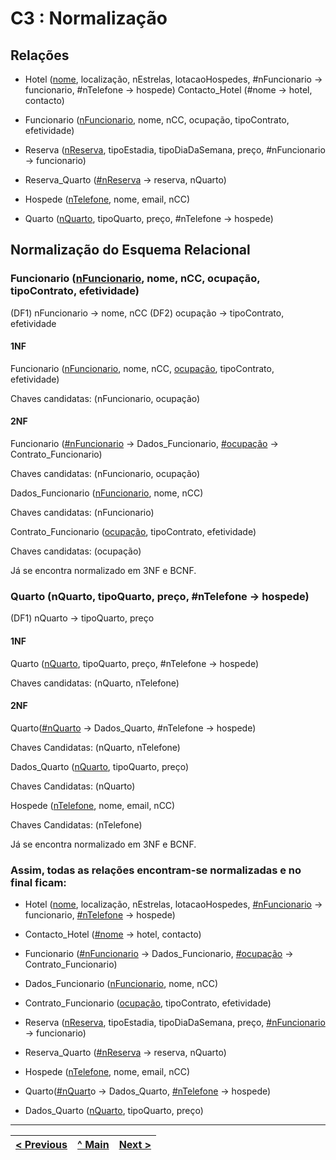 # C3 : Normalização

## Relações

- Hotel (<ins>nome</ins>, localização, nEstrelas, lotacaoHospedes, #nFuncionario -> funcionario, #nTelefone -> hospede)
Contacto_Hotel (#nome -> hotel, contacto)

- Funcionario (<ins>nFuncionario</ins>, nome, nCC, ocupação, tipoContrato, efetividade)

- Reserva (<ins>nReserva</ins>, tipoEstadia, tipoDiaDaSemana, preço, #nFuncionario -> funcionario)

- Reserva_Quarto (<ins>#nReserva</ins> -> reserva, nQuarto)

- Hospede (<ins>nTelefone</ins>, nome, email, nCC)

- Quarto (<ins>nQuarto</ins>, tipoQuarto, preço, #nTelefone -> hospede)

## Normalização do Esquema Relacional

### Funcionario (<ins>nFuncionario</ins>, nome, nCC, ocupação, tipoContrato, efetividade)

(DF1) nFuncionario -> nome, nCC
(DF2) ocupação -> tipoContrato, efetividade

#### 1NF

Funcionario (<ins>nFuncionario</ins>, nome, nCC, <ins>ocupação</ins>, tipoContrato, efetividade)

Chaves candidatas: (nFuncionario, ocupação)

#### 2NF

Funcionario (<ins>#nFuncionario</ins> -> Dados_Funcionario, <ins>#ocupação</ins> -> Contrato_Funcionario)

Chaves candidatas: (nFuncionario, ocupação)

Dados_Funcionario (<ins>nFuncionario</ins>, nome, nCC)

Chaves candidatas: (nFuncionario)

Contrato_Funcionario (<ins>ocupação</ins>, tipoContrato, efetividade)

Chaves candidatas: (ocupação)

Já se encontra normalizado em 3NF e BCNF.

### Quarto (nQuarto, tipoQuarto, preço, #nTelefone -> hospede)

(DF1) nQuarto -> tipoQuarto, preço

#### 1NF

Quarto (<ins>nQuarto</ins>, tipoQuarto, preço, #nTelefone</ins> -> hospede)

Chaves candidatas: (nQuarto, nTelefone)

#### 2NF

Quarto(<ins>#nQuarto</ins> -> Dados_Quarto, #nTelefone</ins> -> hospede)

Chaves Candidatas: (nQuarto, nTelefone)

Dados_Quarto (<ins>nQuarto</ins>, tipoQuarto, preço)

Chaves Candidatas: (nQuarto)

Hospede (<ins>nTelefone</ins>, nome, email, nCC)

Chaves Candidatas: (nTelefone)

Já se encontra normalizado em 3NF e BCNF.

### Assim, todas as relações encontram-se normalizadas e no final ficam:

- Hotel (<ins>nome</ins>, localização, nEstrelas, lotacaoHospedes, <ins>#nFuncionario</ins> -> funcionario, <ins>#nTelefone</ins> -> hospede)

- Contacto_Hotel (<ins>#nome</ins> -> hotel, contacto)

- Funcionario (<ins>#nFuncionario</ins> -> Dados_Funcionario, <ins>#ocupação</ins> -> Contrato_Funcionario)

- Dados_Funcionario (<ins>nFuncionario</ins>, nome, nCC)

- Contrato_Funcionario (<ins>ocupação</ins>, tipoContrato, efetividade)

- Reserva (<ins>nReserva</ins>, tipoEstadia, tipoDiaDaSemana, preço, <ins>#nFuncionario</ins> -> funcionario)

- Reserva_Quarto (<ins>#nReserva</ins> -> reserva, nQuarto)

- Hospede (<ins>nTelefone</ins>, nome, email, nCC)

- Quarto(<ins>#nQuart</ins>o -> Dados_Quarto, <ins>#nTelefone</ins> -> hospede)

- Dados_Quarto (<ins>nQuarto</ins>, tipoQuarto, preço)


---
[< Previous](rebd02.md) | [^ Main](https://github.com/exemploTrabalho/reportSIBD/) | [Next >](rebd04.md)
:--- | :---: | ---: 
